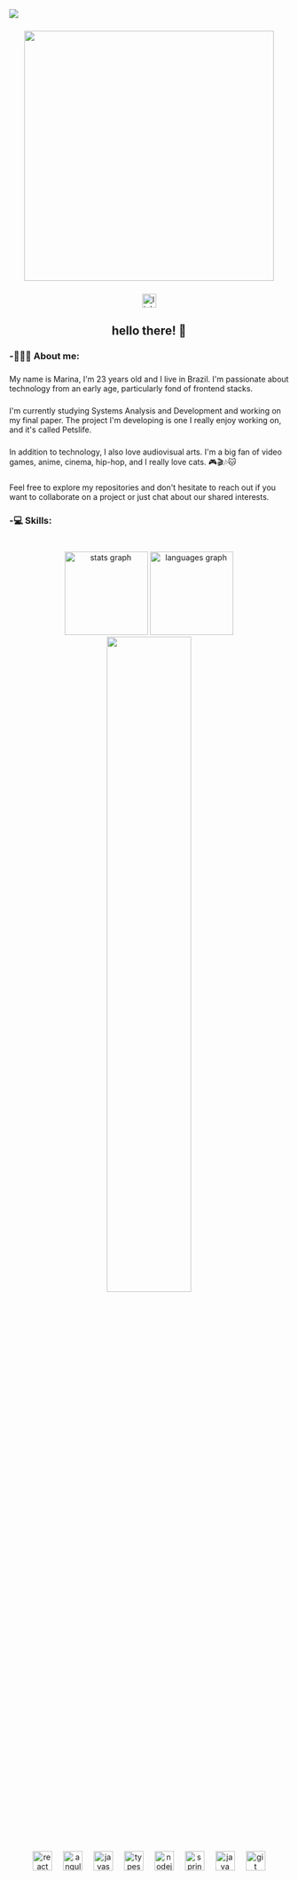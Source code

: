 <div align="left">
  <img src="https://visitor-badge.laobi.icu/badge?page_id=marimatulle.marimatulle" />
</div>

###

<div align="center">
  <img height="450" src="https://i.pinimg.com/originals/86/d7/5a/86d75a902dda5a4c6ac4b95d8a5afba4.gif"/>
</div>

###

###

<div align="center">
  <a href="https://www.linkedin.com/in/marina-matulle-24b445248/" target="_blank">
    <img src="https://img.shields.io/static/v1?message=LinkedIn&logo=linkedin&label=&color=0077B5&logoColor=white&labelColor=&style=for-the-badge" height="25" alt="linkedin logo" />
  </a>
</div>

###

<h2 align="center">hello there! 👋</h2>

###

<h3 align="left">-👩🏻‍💻 About me:</h3>

###

<p align="left">My name is Marina, I'm 23 years old and I live in Brazil. I'm passionate about technology from an early age, particularly fond of frontend stacks.</p>

###

<p align="left">I'm currently studying Systems Analysis and Development and working on my final paper. The project I'm developing is one I really enjoy working on, and it's called Petslife.</p>

###

<p align="left">In addition to technology, I also love audiovisual arts. I'm a big fan of video games, anime, cinema, hip-hop, and I really love cats. 🎮🎬🎶🐱</p>

###

<p align="left">Feel free to explore my repositories and don't hesitate to reach out if you want to collaborate on a project or just chat about our shared interests.</p>

###

<h3 align="left">-💻 Skills:</h3>

###

<br clear="both">

<div align="center">
  <img src="https://github-readme-stats.vercel.app/api?username=marimatulle&hide_title=false&hide_rank=false&show_icons=true&include_all_commits=true&count_private=true&disable_animations=false&theme=gotham&locale=en&hide_border=false&order=1" height="150" alt="stats graph"  />
  <img src="https://github-readme-stats.vercel.app/api/top-langs?username=marimatulle&locale=en&hide_title=false&layout=compact&card_width=320&langs_count=6&theme=gotham&hide_border=false&order=2" height="150" alt="languages graph"  />
  <img width=55% src="https://github-readme-streak-stats.herokuapp.com?user=marimatulle&theme=gotham&mode=weekly"
</div>

###

<br clear="both">

<div align="center">
  <img src="https://cdn.jsdelivr.net/gh/devicons/devicon/icons/react/react-original.svg" height="35" alt="react logo"  />
  <img width="12" />
  <img src="https://cdn.jsdelivr.net/gh/devicons/devicon/icons/angularjs/angularjs-original.svg" height="35" alt="angular logo"  />
  <img width="12" />
  <img src="https://cdn.jsdelivr.net/gh/devicons/devicon/icons/javascript/javascript-original.svg" height="35" alt="javascript logo"  />
  <img width="12" />
  <img src="https://cdn.jsdelivr.net/gh/devicons/devicon/icons/typescript/typescript-original.svg" height="35" alt="typescript logo"  />
  <img width="12" />
  <img src="https://cdn.jsdelivr.net/gh/devicons/devicon/icons/nodejs/nodejs-original.svg" height="35" alt="nodejs logo"  />
  <img width="12" />
  <img src="https://cdn.jsdelivr.net/gh/devicons/devicon/icons/spring/spring-original.svg" height="35" alt="springboot logo"  />
  <img width="12" />
  <img src="https://cdn.jsdelivr.net/gh/devicons/devicon/icons/java/java-original.svg" height="35" alt="java logo"  />
  <img width="12" />
  <img src="https://cdn.jsdelivr.net/gh/devicons/devicon/icons/git/git-original.svg" height="35" alt="git logo"  />
</div>
